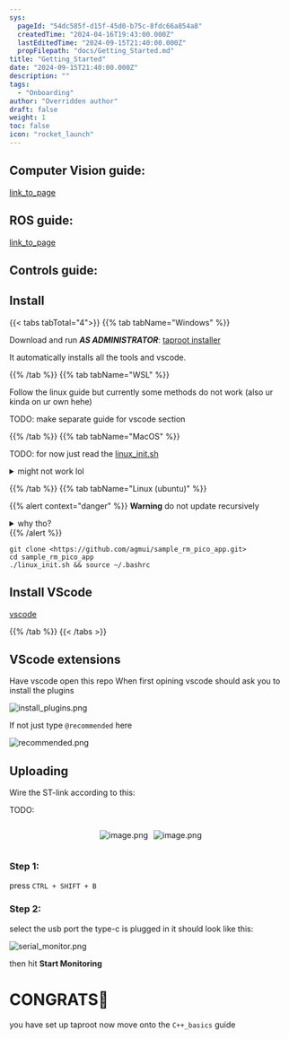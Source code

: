 ```yaml
---
sys:
  pageId: "54dc585f-d15f-45d0-b75c-8fdc66a854a8"
  createdTime: "2024-04-16T19:43:00.000Z"
  lastEditedTime: "2024-09-15T21:40:00.000Z"
  propFilepath: "docs/Getting_Started.md"
title: "Getting_Started"
date: "2024-09-15T21:40:00.000Z"
description: ""
tags:
  - "Onboarding"
author: "Overridden author"
draft: false
weight: 1
toc: false
icon: "rocket_launch"
---
```


## Computer Vision guide:

[link_to_page](86d45bc0-388b-4d26-8848-44f255f73d0e)

## ROS guide:

[link_to_page](3c76c1de-ec8f-46d6-8b0a-294005edc2d5)

## Controls guide:

## Install

{{< tabs tabTotal="4">}}
{{% tab tabName="Windows" %}}

Download and run _**AS ADMINISTRATOR**_: [taproot installer](https://github.com/Thornbots/TeachingFreshies/releases/tag/1.0)

It automatically installs all the tools and vscode.

{{% /tab %}}
{{% tab tabName="WSL" %}}

Follow the linux guide but currently some methods do not work (also ur kinda on ur own hehe)

TODO: make separate guide for vscode section

{{% /tab %}}
{{% tab tabName="MacOS" %}}

TODO: for now just read the [linux_init.sh](https://github.com/agmui/sample_rm_pico_app/blob/main/linux_init.sh)

<details>
<summary>might not work lol</summary>

`brew install libusb pkg-config`

Next install: [vscode](https://code.visualstudio.com/Download)

</details>

{{% /tab %}}
{{% tab tabName="Linux (ubuntu)" %}}

{{% alert context="danger" %}}
**Warning** do not update recursively
<details>
<summary>why tho?</summary>
There are some submodules that may go on for a while (like tinyusb) and I highly
recommend you don't need to get them.
If you want to see what submodules I update just look in `linux_init.sh`
</details>
{{% /alert %}}

```shell
git clone <https://github.com/agmui/sample_rm_pico_app.git>
cd sample_rm_pico_app
./linux_init.sh && source ~/.bashrc
```

## Install VScode

[vscode](https://code.visualstudio.com/Download)

{{% /tab %}}
{{< /tabs >}}

## VScode extensions

Have vscode open this repo
When first opining vscode should ask you to install the plugins

![install_plugins.png](https://prod-files-secure.s3.us-west-2.amazonaws.com/d518164a-d88e-44d1-a4ee-3adb3bd8bce0/89bd30f0-1825-4e77-867b-0a41ce370880/install_plugins.png?X-Amz-Algorithm=AWS4-HMAC-SHA256&X-Amz-Content-Sha256=UNSIGNED-PAYLOAD&X-Amz-Credential=ASIAZI2LB46652HPLZHG%2F20250416%2Fus-west-2%2Fs3%2Faws4_request&X-Amz-Date=20250416T050901Z&X-Amz-Expires=3600&X-Amz-Security-Token=IQoJb3JpZ2luX2VjELX%2F%2F%2F%2F%2F%2F%2F%2F%2F%2FwEaCXVzLXdlc3QtMiJGMEQCIBErYp3JzwdlhF%2BUaBPIDU%2B7mhe3E5QC37LQGe8l%2FukXAiBXt50wgFc%2F7BrjvbzIy6GkYbj4yY5zk9EQEMG8ghQ9air%2FAwg%2BEAAaDDYzNzQyMzE4MzgwNSIMSwzAjtdpv1TPTLPzKtwDfnT%2F%2Bfm2%2FOR4FCun5TNQXdDlKdeqWQvfzCa6uZA0JRJactCG9W9Tk1i9jezId5wgeJTSV0W1%2F7t3vCAv6SIvL2VTAkbDK5N8c8YIP7X21fj9wG1NE6DVyymejobNcD0EQie2CGp%2Fz%2BGn%2FOdeDdAo%2FjPXQFqM6vj8Ce4TvJKMHSr55eV4uDBTQqhWyhNVC8MoGq3ZcB4XOldDOmTpo7ZI%2B%2Bw8gVuW%2Fs7YUD%2FJMaT%2BfqVj6dY6mqoKBRJNKx3elgaipibXCwj3vtwjSjBbWtu%2BS23OOgkz0ExaNJZNSoOztj7bMQSF31ZsZP9Q5baaOdtnXUWVgjC3Rz%2FPGNAJ0yHaZ6%2FuTtYhrG3JFZAoYwdBlZ3qskIzmBn2Moc8tPwLVD%2BKTA8pNFUlucujC6kR1ClptC4kaIfAxO5I7M7v9UbNNY8ihtKQhYoM6qgyv4ZMqvejBeu%2BD%2BDgqkYg2nkAqE9Kbn5kyC7%2BHkLpBk6r6xe85Fuq1gGiBfXkmF7ifjmBndiNxs1JT61mE%2FdIgfF%2BhL%2FhJLVPV2W1d4ZJanJRNuAiVX%2Bp5Hx%2BK3g0fzeKR2%2F0yI4PEiplCgmVdaqBufuLOv6Y5big75VqT230pjHn7rpZyGADZR%2B5MeEBVYXeT2ww4fH8vwY6pgFYPF09%2BBTKucUzNYLuWSkv0cGWFa4uvPDRd7h1qIOnTgC5G1r67xhvM5%2Fnv%2FaOJ9HG%2BQF9nfLDhNpOSVXsy%2FTp4mIMTv2%2BwfgeeyaLhonn%2BsE64DscMbrsYPOyypqbkucJ9SW%2BsMpwGjFz4j5dKn48Sm7KLtth9%2FhkccG0DBjmiD2Bz78RekqqgtGjDhT7g8ABZe349AycvB6RdY0W2OwiLSQUajjq&X-Amz-Signature=c25238522a74946cfda91fde065227410d5e316bb31f2d4864670ff6b10cf87b&X-Amz-SignedHeaders=host&x-id=GetObject)

If not just type `@recommended` here  

![recommended.png](https://prod-files-secure.s3.us-west-2.amazonaws.com/d518164a-d88e-44d1-a4ee-3adb3bd8bce0/61e661e9-5d85-4dfc-be0d-8d2097a5e793/recommended.png?X-Amz-Algorithm=AWS4-HMAC-SHA256&X-Amz-Content-Sha256=UNSIGNED-PAYLOAD&X-Amz-Credential=ASIAZI2LB46652HPLZHG%2F20250416%2Fus-west-2%2Fs3%2Faws4_request&X-Amz-Date=20250416T050901Z&X-Amz-Expires=3600&X-Amz-Security-Token=IQoJb3JpZ2luX2VjELX%2F%2F%2F%2F%2F%2F%2F%2F%2F%2FwEaCXVzLXdlc3QtMiJGMEQCIBErYp3JzwdlhF%2BUaBPIDU%2B7mhe3E5QC37LQGe8l%2FukXAiBXt50wgFc%2F7BrjvbzIy6GkYbj4yY5zk9EQEMG8ghQ9air%2FAwg%2BEAAaDDYzNzQyMzE4MzgwNSIMSwzAjtdpv1TPTLPzKtwDfnT%2F%2Bfm2%2FOR4FCun5TNQXdDlKdeqWQvfzCa6uZA0JRJactCG9W9Tk1i9jezId5wgeJTSV0W1%2F7t3vCAv6SIvL2VTAkbDK5N8c8YIP7X21fj9wG1NE6DVyymejobNcD0EQie2CGp%2Fz%2BGn%2FOdeDdAo%2FjPXQFqM6vj8Ce4TvJKMHSr55eV4uDBTQqhWyhNVC8MoGq3ZcB4XOldDOmTpo7ZI%2B%2Bw8gVuW%2Fs7YUD%2FJMaT%2BfqVj6dY6mqoKBRJNKx3elgaipibXCwj3vtwjSjBbWtu%2BS23OOgkz0ExaNJZNSoOztj7bMQSF31ZsZP9Q5baaOdtnXUWVgjC3Rz%2FPGNAJ0yHaZ6%2FuTtYhrG3JFZAoYwdBlZ3qskIzmBn2Moc8tPwLVD%2BKTA8pNFUlucujC6kR1ClptC4kaIfAxO5I7M7v9UbNNY8ihtKQhYoM6qgyv4ZMqvejBeu%2BD%2BDgqkYg2nkAqE9Kbn5kyC7%2BHkLpBk6r6xe85Fuq1gGiBfXkmF7ifjmBndiNxs1JT61mE%2FdIgfF%2BhL%2FhJLVPV2W1d4ZJanJRNuAiVX%2Bp5Hx%2BK3g0fzeKR2%2F0yI4PEiplCgmVdaqBufuLOv6Y5big75VqT230pjHn7rpZyGADZR%2B5MeEBVYXeT2ww4fH8vwY6pgFYPF09%2BBTKucUzNYLuWSkv0cGWFa4uvPDRd7h1qIOnTgC5G1r67xhvM5%2Fnv%2FaOJ9HG%2BQF9nfLDhNpOSVXsy%2FTp4mIMTv2%2BwfgeeyaLhonn%2BsE64DscMbrsYPOyypqbkucJ9SW%2BsMpwGjFz4j5dKn48Sm7KLtth9%2FhkccG0DBjmiD2Bz78RekqqgtGjDhT7g8ABZe349AycvB6RdY0W2OwiLSQUajjq&X-Amz-Signature=adc41904947218182d6a4671c2b5ef688b1af56e0b2e605280a601598742cebb&X-Amz-SignedHeaders=host&x-id=GetObject)

## Uploading

Wire the ST-link according to this:

TODO:

<div style="display: flex;flex-direction: row; column-gap:10px; max-width: 630px;justify-content: center;">
<div>

![image.png](https://prod-files-secure.s3.us-west-2.amazonaws.com/d518164a-d88e-44d1-a4ee-3adb3bd8bce0/210ecb78-1116-4d7b-b9b7-2292f66fa2c2/image.png?X-Amz-Algorithm=AWS4-HMAC-SHA256&X-Amz-Content-Sha256=UNSIGNED-PAYLOAD&X-Amz-Credential=ASIAZI2LB466VLPHWQCU%2F20250416%2Fus-west-2%2Fs3%2Faws4_request&X-Amz-Date=20250416T050903Z&X-Amz-Expires=3600&X-Amz-Security-Token=IQoJb3JpZ2luX2VjELX%2F%2F%2F%2F%2F%2F%2F%2F%2F%2FwEaCXVzLXdlc3QtMiJHMEUCIEvYMDU8%2BrPvjtPHLltU8zMyhT69PcGrf8PVl7MDImULAiEA2UwwF7fMufjLVqpNg4oblm0GbhJWsQWnBMe2VzMNXVAq%2FwMIPhAAGgw2Mzc0MjMxODM4MDUiDGUATFyvt8JzoJGBUyrcAzk74cHl9g%2FRS%2FWlanRojJph8%2F%2F94G4WvbcsaY88KX7gVQSHtCl7gJWjwF38FK1i37wQUbBD%2FTs8S63D%2BHJy859rT6StI%2FMqNzXXtr8xIq4Hez7BtZr44wZ1UJrEQj8VvEEWGmgBVlXufuWi9S6CJZ6ZsVWyCw2ky30DylpgXdNKQTJ3yqYuUeqq94Z%2Bp0%2F%2B2grLJIMztAcwQuF9B43BFfPLENJ7mktOYzfQoD6BWrIAL5BuJYjZZBHhNs3q8%2F3Qh5JCrwFrFn1Wl%2Fy7Bmy3aMPRjstJk7nTBbB2pu3d1twy2lTyzui%2FGQOtbAp5CKKPptzIPxGT31BBL5dCdLH8uRt6Z7xSumKHzvx5vuSgVwVdw5ysEkljq%2BegDOIlNXf2%2F74Te6d6wwUwUdLm29P8TLKLVJonI25Y3%2BOPLQ6ArWMt9yB8nzpzXuvrzOlG4hrzSaI4SI7R2QwI6KPMIEEMbETDlVrsND6RPuCF%2BbYPaEEl0Y1xzoNquPnsh%2B3YQRZhOsxntX8sIW2f97pBRY6laUJZq62c6kwi0sjOn83LTQzKY5zoMFpRfPo0Vsr9GohgIRO8Zm8cm3FuP1TEnN0L%2FZ%2Bqp%2BlWP6wtH9SUl%2B5t8jVFqsOaSRckguX3qe7GMMrx%2FL8GOqUBNIbBLftB2kZY%2FvYcaVXkMqiph7IA6FTBzZcMOwi1CLfe26QikC%2F29lWG9S8FnSAaW3CPnvLFUpz0Ot3TEcy9VCshq53v9gYmgnfZz3ZYXeI1Ij0xWhDb6LY0np274NDEAJ3GTmmGSP1wiEfBlyXuOvBMWAPqzgUYIqT5e9qc0Q8wvYo4SvXNC6qNZOrHzfri%2FYd6f4CKoDn1cA88h2ZyOn%2FqjNGw&X-Amz-Signature=83cfbb837d8b4b005e16d8e00d6cb6f00a4ad4887cfaa4375fed1fbb1292cad8&X-Amz-SignedHeaders=host&x-id=GetObject)

</div>
<div>

![image.png](https://prod-files-secure.s3.us-west-2.amazonaws.com/d518164a-d88e-44d1-a4ee-3adb3bd8bce0/33a0fd0f-8ca6-4a86-8e09-26e95ded1fff/image.png?X-Amz-Algorithm=AWS4-HMAC-SHA256&X-Amz-Content-Sha256=UNSIGNED-PAYLOAD&X-Amz-Credential=ASIAZI2LB4663VDVY57K%2F20250416%2Fus-west-2%2Fs3%2Faws4_request&X-Amz-Date=20250416T050904Z&X-Amz-Expires=3600&X-Amz-Security-Token=IQoJb3JpZ2luX2VjELX%2F%2F%2F%2F%2F%2F%2F%2F%2F%2FwEaCXVzLXdlc3QtMiJIMEYCIQDx3X1WXTH2Ugl4aWhZViS76Uw2mOIBpC6G2Q%2BqFvLosgIhALfu6hLX%2FYmFfc8P4cExZaxWriHqU7NWB2Pn8vszqiTpKv8DCD4QABoMNjM3NDIzMTgzODA1IgxoWttqFpD3fAPeKKwq3AP%2Fora%2BJ%2F2Ih%2Fi8FQRZdbkdUsstss1md%2BtABDo8fwH8ENohlVlLOtJ5AtglbfK3LUlu9NqjdT6UmfSLKtd36yOa7elGLBQxePIvP%2FyAg%2FddNL83ssotS7qZjv57qHS8uWOVjEVg5rYMjGo7cxvSkR1glbOGBE%2FtsDk7E8kBH4ewazrIoacuLsBI9d0b3tZwNxv8GGZ9BKBaq94KUgM5BvH%2Fp3LCBVWrHXCv1Dkif1MnLctlOIhzfd0SCkpphQiBlEwsEYXpPIuWJOW3hwViCIChg74tJsz6n8ubjcdu4mApLySQO%2Fg41JeSzbtbvVbkhOaiIVQhz6EK6RXF%2BYegOlvU7uUtyqNefFhl6bnhzlWKoANtL7fpwzO%2BvhEx53Y9c4KJLE8aiwdIgwbbf%2FC0Vwg0c6Qy9kkUaVRTOgkmCnjmr7ek80CAuqPy83xMdvnT33dmClFL7TdBQ7qp1SpApr2SL4w%2FvAnsmTaioDZdJOQplrj%2B4xksZKqEpdLfU8II8qIWjoKNR5X03LY0yW0iXV5N7TRsl84MZonVlI4B7%2BwN2jfOWoA%2Fa%2FL3%2FEU2rZY%2BJq2XuLTUshz60iPaV1snoTIn1XhpOZyxlteXJl58ODca68FZHObF1U6nOOnl8DDj8fy%2FBjqkAfSbBxTbUV8%2BpeUwzm2aZUIegSs9Ma9CXd2wDbDM7iQCU1219axg9%2Fqn8T%2FJIymxSDrC2QJ3U9jckwRY%2BPrS6vq5hv0i%2Fq9uppoOyFDN8RHapm80qt7su5tDkwDmkFXH267lPPmUcAxaL%2F15IGxHIM%2BTzjNQQbPDBbZIotKc0TEyytjGPi5tDG4fOmKHiE9oTsf8kftvKC5jG3zc97emBdd4t9gd&X-Amz-Signature=871abfa6171974631df2aafba582d3b6c548100d53a0255a59bfde126e2d9cfc&X-Amz-SignedHeaders=host&x-id=GetObject)

</div>
</div>

### Step 1:

press `CTRL + SHIFT + B`

### Step 2:

select the usb port the type-c is plugged in it should look like this:

![serial_monitor.png](https://prod-files-secure.s3.us-west-2.amazonaws.com/d518164a-d88e-44d1-a4ee-3adb3bd8bce0/f03f4774-05d4-4393-b6a0-d5efb6d315ab/serial_monitor.png?X-Amz-Algorithm=AWS4-HMAC-SHA256&X-Amz-Content-Sha256=UNSIGNED-PAYLOAD&X-Amz-Credential=ASIAZI2LB46652HPLZHG%2F20250416%2Fus-west-2%2Fs3%2Faws4_request&X-Amz-Date=20250416T050901Z&X-Amz-Expires=3600&X-Amz-Security-Token=IQoJb3JpZ2luX2VjELX%2F%2F%2F%2F%2F%2F%2F%2F%2F%2FwEaCXVzLXdlc3QtMiJGMEQCIBErYp3JzwdlhF%2BUaBPIDU%2B7mhe3E5QC37LQGe8l%2FukXAiBXt50wgFc%2F7BrjvbzIy6GkYbj4yY5zk9EQEMG8ghQ9air%2FAwg%2BEAAaDDYzNzQyMzE4MzgwNSIMSwzAjtdpv1TPTLPzKtwDfnT%2F%2Bfm2%2FOR4FCun5TNQXdDlKdeqWQvfzCa6uZA0JRJactCG9W9Tk1i9jezId5wgeJTSV0W1%2F7t3vCAv6SIvL2VTAkbDK5N8c8YIP7X21fj9wG1NE6DVyymejobNcD0EQie2CGp%2Fz%2BGn%2FOdeDdAo%2FjPXQFqM6vj8Ce4TvJKMHSr55eV4uDBTQqhWyhNVC8MoGq3ZcB4XOldDOmTpo7ZI%2B%2Bw8gVuW%2Fs7YUD%2FJMaT%2BfqVj6dY6mqoKBRJNKx3elgaipibXCwj3vtwjSjBbWtu%2BS23OOgkz0ExaNJZNSoOztj7bMQSF31ZsZP9Q5baaOdtnXUWVgjC3Rz%2FPGNAJ0yHaZ6%2FuTtYhrG3JFZAoYwdBlZ3qskIzmBn2Moc8tPwLVD%2BKTA8pNFUlucujC6kR1ClptC4kaIfAxO5I7M7v9UbNNY8ihtKQhYoM6qgyv4ZMqvejBeu%2BD%2BDgqkYg2nkAqE9Kbn5kyC7%2BHkLpBk6r6xe85Fuq1gGiBfXkmF7ifjmBndiNxs1JT61mE%2FdIgfF%2BhL%2FhJLVPV2W1d4ZJanJRNuAiVX%2Bp5Hx%2BK3g0fzeKR2%2F0yI4PEiplCgmVdaqBufuLOv6Y5big75VqT230pjHn7rpZyGADZR%2B5MeEBVYXeT2ww4fH8vwY6pgFYPF09%2BBTKucUzNYLuWSkv0cGWFa4uvPDRd7h1qIOnTgC5G1r67xhvM5%2Fnv%2FaOJ9HG%2BQF9nfLDhNpOSVXsy%2FTp4mIMTv2%2BwfgeeyaLhonn%2BsE64DscMbrsYPOyypqbkucJ9SW%2BsMpwGjFz4j5dKn48Sm7KLtth9%2FhkccG0DBjmiD2Bz78RekqqgtGjDhT7g8ABZe349AycvB6RdY0W2OwiLSQUajjq&X-Amz-Signature=12e76a415cf6f7f0026d4136a191bc3816ff6830daa1de47d20297482d5a99b9&X-Amz-SignedHeaders=host&x-id=GetObject)

then hit **Start Monitoring**

# CONGRATS🎉

you have set up taproot now move onto the `C++_basics` guide
